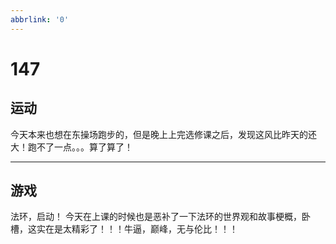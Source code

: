 ```yaml
---
abbrlink: '0'
---
```

# 147

## 运动

今天本来也想在东操场跑步的，但是晚上上完选修课之后，发现这风比昨天的还大！跑不了一点。。。算了算了！
***

## 游戏

法环，启动！
今天在上课的时候也是恶补了一下法环的世界观和故事梗概，卧槽，这实在是太精彩了！！！牛逼，巅峰，无与伦比！！！
